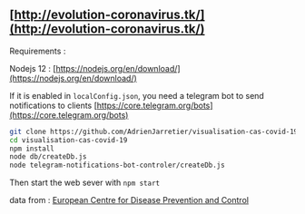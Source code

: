 
## [http://evolution-coronavirus.tk/](http://evolution-coronavirus.tk/)

Requirements :

Nodejs 12 : [https://nodejs.org/en/download/](https://nodejs.org/en/download/)

If it is enabled in `localConfig.json`, you need a telegram bot to send notifications to clients [https://core.telegram.org/bots](https://core.telegram.org/bots)

```bash
git clone https://github.com/AdrienJarretier/visualisation-cas-covid-19.git
cd visualisation-cas-covid-19
npm install
node db/createDb.js
node telegram-notifications-bot-controler/createDb.js
```

Then start the web sever with `npm start`

data from :
[European Centre for Disease Prevention and Control ](https://www.ecdc.europa.eu/en/publications-data/download-todays-data-geographic-distribution-covid-19-cases-worldwide)
